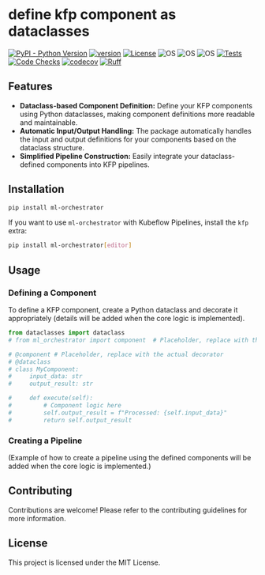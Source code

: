 # define kfp component as dataclasses

[![PyPI - Python Version](https://img.shields.io/pypi/pyversions/ml-orchestrator)](https://pypi.org/project/ml-orchestrator/)
[![version](https://img.shields.io/pypi/v/ml-orchestrator)](https://img.shields.io/pypi/v/ml-orchestrator)
[![License](https://img.shields.io/:license-MIT-blue.svg)](https://opensource.org/licenses/MIT)
![OS](https://img.shields.io/badge/ubuntu-blue?logo=ubuntu)
![OS](https://img.shields.io/badge/win-blue?logo=windows)
![OS](https://img.shields.io/badge/mac-blue?logo=apple)
[![Tests](https://github.com/DanielAvdar/ml-orchestrator/actions/workflows/ci.yml/badge.svg)](https://github.com/DanielAvdar/ml-orchestrator/actions/workflows/ci.yml)
[![Code Checks](https://github.com/DanielAvdar/ml-orchestrator/actions/workflows/code-checks.yml/badge.svg)](https://github.com/DanielAvdar/ml-orchestrator/actions/workflows/code-checks.yml)
[![codecov](https://codecov.io/gh/DanielAvdar/ml-orchestrator/graph/badge.svg?token=N0V9KANTG2)](https://codecov.io/gh/DanielAvdar/ml-orchestrator)
[![Ruff](https://img.shields.io/endpoint?url=https://raw.githubusercontent.com/astral-sh/ruff/main/assets/badge/v2.json)](https://github.com/astral-sh/ruff)


## Features

*   **Dataclass-based Component Definition:** Define your KFP components using Python dataclasses, making component definitions more readable and maintainable.
*   **Automatic Input/Output Handling:**  The package automatically handles the input and output definitions for your components based on the dataclass structure.
*   **Simplified Pipeline Construction:**  Easily integrate your dataclass-defined components into KFP pipelines.

## Installation

```bash
pip install ml-orchestrator
```

If you want to use `ml-orchestrator` with Kubeflow Pipelines, install the `kfp` extra:

```bash
pip install ml-orchestrator[editor]
```

## Usage

### Defining a Component

To define a KFP component, create a Python dataclass and decorate it appropriately (details will be added when the core logic is implemented).

```python
from dataclasses import dataclass
# from ml_orchestrator import component  # Placeholder, replace with the actual import

# @component # Placeholder, replace with the actual decorator
# @dataclass
# class MyComponent:
#     input_data: str
#     output_result: str

#     def execute(self):
#         # Component logic here
#         self.output_result = f"Processed: {self.input_data}"
#         return self.output_result
```

### Creating a Pipeline

(Example of how to create a pipeline using the defined components will be added when the core logic is implemented.)

## Contributing

Contributions are welcome! Please refer to the contributing guidelines for more information.

## License

This project is licensed under the MIT License.

